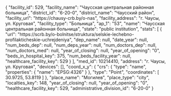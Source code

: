{
    "facility_id": 529,
    "facility_name": "Чаусская центральная районная больница",
    "district_id": "6-20-0",
    "district_name": "Чаусский район",
    "facility_url": "https:\/\/chausy-crb.by\/o-nas",
    "facility_address": "г. Чаусы, ул. Круговая",
    "facility_type": "Больница",
    "ap_1": "53",
    "name": "Чаусская центральная районная больница",
    "state": "public institution",
    "stats": [
        {
            "url": "https:\/\/scrb.by\/o-bolnitse\/struktura\/selskie-lechebno-profilakticheskie-uchrejdeniya",
            "dep_name": null,
            "date_year": null,
            "num_beds_dep": null,
            "num_deps_year": null,
            "num_doctors_dep": null,
            "num_doctors_med": null,
            "year_of_closing": null,
            "year_of_opening": "0",
            "beds_in_hospital_key": 375,
            "num_beds_facility_year": null,
            "healthcare_facility_key": 529
        }
    ],
    "med_id": 10214410,
    "address": "г. Чаусы, ул. Круговая",
    "devices": [],
    "coord_x_y": {
        "crs": {
            "type": "name",
            "properties": {
                "name": "EPSG:4326"
            }
        },
        "type": "Point",
        "coordinates": [
            30.9725,
            53.8119
        ]
    },
    "place_name": "Могилев",
    "place_type": "city",
    "localties_key": 148,
    "year_of_closing": null,
    "year_of_opening": "0",
    "healthcare_facility_key": 529,
    "administrative_division_id": "6-20-0"
}